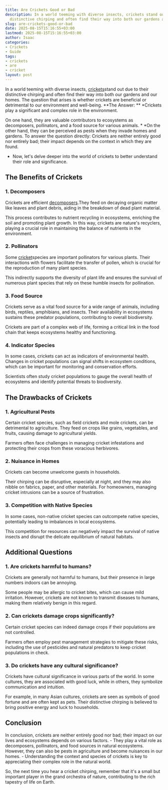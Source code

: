 ```yaml
---
title: Are Crickets Good or Bad
description: In a world teeming with diverse insects, crickets stand out due to their
  distinctive chirping and often find their way into both our gardens and our homes.
slug: are-crickets-good-or-bad
date: 2025-08-15T15:16:55+03:00
lastmod: 2025-08-15T15:16:55+03:00
author: Isaac
categories:
- Crickets
- Guide
tags:
- crickets
- are
- cricket
layout: post
---
```

In a world teeming with diverse insects, [crickets](https://pestpolicy.com/are-crickets-decomposers/)stand out due to their distinctive chirping and often find their way into both our gardens and our homes. The question that arises is whether crickets are beneficial or detrimental to our environment and well-being. **The Answer: ** *Crickets play a significant and complex role in the environment.

On one hand, they are valuable contributors to ecosystems as decomposers, pollinators, and a food source for various animals. * *On the other hand, they can be perceived as pests when they invade homes and gardens. To answer the question directly: Crickets are neither entirely good nor entirely bad; their impact depends on the context in which they are found.

* Now, let's delve deeper into the world of crickets to better understand their role and significance.

##  The Benefits of Crickets

###  1. Decomposers

Crickets are efficient [decomposers](https://pestpolicy.com/are-crickets-decomposers/).They feed on decaying organic matter like leaves and plant debris, aiding in the breakdown of dead plant material.

This process contributes to nutrient recycling in ecosystems, enriching the soil and promoting plant growth. In this way, crickets are nature's recyclers, playing a crucial role in maintaining the balance of nutrients in the environment.

###  2. Pollinators

Some [cricket](https://pestpolicy.com/are-crickets-herbivores-or-omnivores/)species are important pollinators for various plants. Their interactions with flowers facilitate the transfer of pollen, which is crucial for the reproduction of many plant species.

This indirectly supports the diversity of plant life and ensures the survival of numerous plant species that rely on these humble insects for pollination.

###  3. Food Source

Crickets serve as a vital food source for a wide range of animals, including birds, reptiles, amphibians, and insects. Their availability in ecosystems sustains these predator populations, contributing to overall biodiversity.

Crickets are part of a complex web of life, forming a critical link in the food chain that keeps ecosystems healthy and functioning.

###  4. Indicator Species

In some cases, crickets can act as indicators of environmental health. Changes in cricket populations can signal shifts in ecosystem conditions, which can be important for monitoring and conservation efforts.

Scientists often study cricket populations to gauge the overall health of ecosystems and identify potential threats to biodiversity.

##  The Drawbacks of Crickets

###  1. Agricultural Pests

Certain cricket species, such as field crickets and mole crickets, can be detrimental to agriculture. They feed on crops like grains, vegetables, and fruits, causing damage to agricultural yields.

Farmers often face challenges in managing cricket infestations and protecting their crops from these voracious herbivores.

###  2. Nuisance in Homes

Crickets can become unwelcome guests in households.

Their chirping can be disruptive, especially at night, and they may also nibble on fabrics, paper, and other materials. For homeowners, managing cricket intrusions can be a source of frustration.

###  3. Competition with Native Species

In some cases, non-native cricket species can outcompete native species, potentially leading to imbalances in local ecosystems.

This competition for resources can negatively impact the survival of native insects and disrupt the delicate equilibrium of natural habitats.

##  Additional Questions

###  1. Are crickets harmful to humans?

Crickets are generally not harmful to humans, but their presence in large numbers indoors can be annoying.

Some people may be allergic to cricket bites, which can cause mild irritation. However, crickets are not known to transmit diseases to humans, making them relatively benign in this regard.

###  2. Can crickets damage crops significantly?

Certain cricket species can indeed damage crops if their populations are not controlled.

Farmers often employ pest management strategies to mitigate these risks, including the use of pesticides and natural predators to keep cricket populations in check.

###  3. Do crickets have any cultural significance?

Crickets have cultural significance in various parts of the world. In some cultures, they are associated with good luck, while in others, they symbolize communication and intuition.

For example, in many Asian cultures, crickets are seen as symbols of good fortune and are often kept as pets. Their distinctive chirping is believed to bring positive energy and luck to households.

##  Conclusion

In conclusion, crickets are neither entirely good nor bad; their impact on our lives and ecosystems depends on various factors. - They play a vital role as decomposers, pollinators, and food sources in natural ecosystems. However, they can also be pests in agriculture and become nuisances in our homes. - Understanding the context and species of crickets is key to appreciating their complex role in the natural world.

So, the next time you hear a cricket chirping, remember that it's a small but important player in the grand orchestra of nature, contributing to the rich tapestry of life on Earth.
